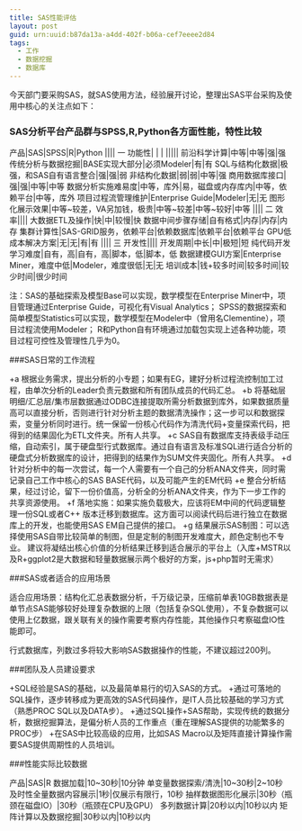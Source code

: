 ```yaml
---
title: SAS性能评估
layout: post
guid: urn:uuid:b87da13a-a4dd-402f-b06a-cef7eeee2d84
tags:
  - 工作
  - 数据挖掘
  - 数据库
---
```


今天部门要采购SAS，就SAS使用方法，经验展开讨论，整理出SAS平台采购及使用中核心的关注点如下：

### SAS分析平台产品群与SPSS,R,Python各方面性能，特性比较

产品|SAS|SPSS|R|Python
||||
一 功能性| | | |||||
前沿科学计算|中等|中等|强|强
传统分析与数据挖掘|BASE实现大部分|必须Modeler|有|有
SQL与结构化数据|极强，和SAS自有语言整合|强|强|弱
非结构化数据|弱|弱|中等|强
商用数据库接口|强|强|中等|中等
数据分析实施难易度|中等，库外|易，磁盘或内存库内|中等，依赖平台|中等，库外
项目过程流管理维护|Enterprise Guide|Modeler|无|无
图形化展示效果|中等~较差，VA另加钱，极贵|中等~较差|中等~较好|中等
||||
二 效率||||
大数据ETL及操作|快|中|较慢|快
数据中间步骤存储|自有格式|内存|内存|内存
集群计算性|SAS-GRID服务，依赖平台|依赖数据库|依赖平台|依赖平台
GPU低成本解决方案|无|无|有|有
||||
三 开发性||||
开发周期|中长|中|极短|短
纯代码开发学习难度|自有，高|自有，高|脚本，低|脚本，低
数据建模GUI方案|Enterprise Miner，难度中低|Modeler，难度很低|无|无
培训成本|钱+较多时间|较多时间|较少时间|很少时间

注：SAS的基础探索及模型Base可以实现，数学模型在Enterprise Miner中，项目管理通过Enterprise Guide，可视化有Visual Analytics；
SPSS的数据探索和简单模型Statistics可以实现，数学模型在Modeler中（曾用名Clementine），项目过程流使用Modeler；
R和Python自有环境通过加载包实现上述各种功能，项目过程可控性及管理性几乎为0。

###SAS日常的工作流程

+a 根据业务需求，提出分析的小专题；如果有EG，建好分析过程流控制加工过程，由单次分析的Leader负责元数据和所有团队成员的代码汇总。
+b 将基础层明细/汇总层/集市层数据通过ODBC连接提取所需分析数据到库外，如果数据质量高可以直接分析，否则进行针对分析主题的数据清洗操作；这一步可以和数据探索，变量分析同时进行。统一保留一份核心代码作为清洗代码+变量探索代码，把得到的结果固化为ETL文件夹。所有人共享。
+c SAS自有数据库支持表级手动压缩，自动索引，属于硬盘型行式数据库。通过自有语言及标准SQL进行适合分析的硬盘式分析数据库的设计，把得到的结果作为SUM文件夹固化。所有人共享。
+d 针对分析中的每一次尝试，每一个人需要有一个自己的分析ANA文件夹，同时需记录自己工作中核心的SAS BASE代码，以及可能产生的EM代码
+e 整合分析结果，经过讨论，留下一份价值高，分析全的分析ANA文件夹，作为下一步工作的共享资源使用。
+f 落地实施：如果实施负载极大，应该将EM中间的代码逻辑整理一份SQL或者C++ 版本迁移到数据库。这方面可以阅读代码后进行独立在数据库上的开发，也能使用SAS EM自己提供的接口。
+g 结果展示SAS制图：可以选择使用SAS自带比较简单的制图，但是定制的制图开发难度大，颜色定制也不专业。 建议将凝结出核心价值的分析结果迁移到适合展示的平台上（入库+MSTR以及R+ggplot2是大数据和轻量数据展示两个极好的方案，js+php暂时无需求）

###SAS或者适合的应用场景

适合应用场景：结构化汇总表数据分析，千万级记录，压缩前单表10GB数据表是单节点SAS能够较好处理复杂数据的上限（包括复杂SQL使用），不复杂数据可以使用上亿数据，跟关联有关的操作需要考察内存性能，其他操作只考察磁盘IO性能即可。

行式数据库，列数过多将较大影响SAS数据操作的性能，不建议超过200列。

###团队及人员建设要求

+SQL经验是SAS的基础，以及最简单易行的切入SAS的方式。
+通过可落地的SQL操作，逐步转移成为更高效的SAS代码操作，是IT人员比较基础的学习方式（熟悉PROC SQL以及DATA步）。
+通过SQL操作+SAS帮助，实现传统的数据分析，数据挖掘算法，是偏分析人员的工作重点（重在理解SAS提供的功能繁多的PROC步）
+在SAS中比较高级的应用，比如SAS Macro以及矩阵直接计算操作需要SAS提供周期性的人员培训。

###性能实际比较数据

产品|SAS|R
数据加载|10~30秒|10分钟
单变量数据探索/清洗|10~30秒|2~10秒
及时性全量数据内容展示|1秒|仅展示有限行，10秒
抽样数据图形化展示|30秒（瓶颈在磁盘IO）|30秒（瓶颈在CPU及GPU）
多列数据计算|20秒以内|10秒以内
矩阵计算以及数据挖掘|30秒以内|10秒以内
